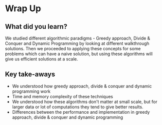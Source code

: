 # Wrap Up

## What did you learn?

We studied different algorithmic paradigms - Greedy approach, Divide & Conquer and Dynamic Programming by looking at different walkthrough solutions. Then we proceeded to applying these concepts for some problems which can have a naive solution, but using these algorithms will give us efficient solutions at a scale.

## Key take-aways
- We understood how greedy approach, divide & conquer and dynamic programming work
- Time and memory complexity of these techniques
- We understood how these algorithms don't matter at small scale, but for larger data or lot of computations they tend to give better results.
- Differences between the performance and implementation in greedy approach, divide & conquer and dynamic programming
